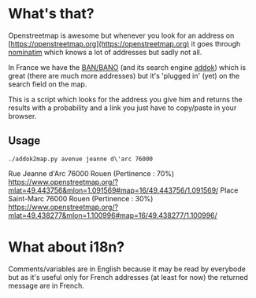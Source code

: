 # What's that?

Openstreetmap is awesome but whenever you look for an address on
[https://openstreetmap.org](https://openstreetmap.org) it goes through
[nominatim](https://wiki.openstreetmap.org/wiki/Nominatim) which knows
a lot of addresses but sadly not all.

In France we have the
[BAN/BANO](https://wiki.openstreetmap.org/wiki/WikiProject_France/WikiProject_Base_Adresses_Nationale_Ouverte_%28BANO%29)
(and its search engine [addok](https://github.com/etalab/addok)) which
is great (there are much more addresses) but it's 'plugged in' (yet)
on the search field on the map.

This is a script which looks for the address you give him and returns
the results with a probability and a link you just have to copy/paste
in your browser.

## Usage

`./addok2map.py avenue jeanne d\'arc 76000`

Rue Jeanne d'Arc 76000 Rouen (Pertinence : 70%)
https://www.openstreetmap.org/?mlat=49.443756&mlon=1.091569#map=16/49.443756/1.091569/
Place Saint-Marc 76000 Rouen (Pertinence : 30%)
https://www.openstreetmap.org/?mlat=49.438277&mlon=1.100996#map=16/49.438277/1.100996/

# What about i18n?

Comments/variables are in English because it may be read by
everybode but as it's useful only for French addresses (at least for
now) the returned message are in French.
